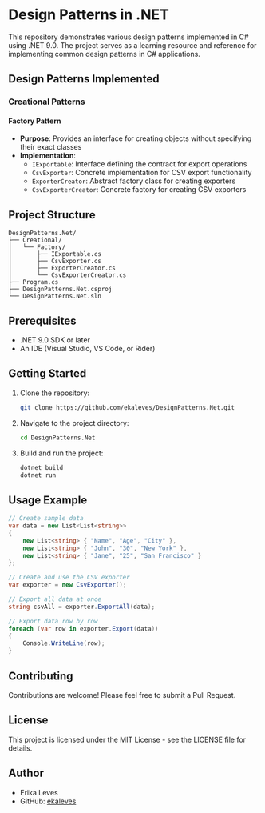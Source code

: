 # Design Patterns in .NET

This repository demonstrates various design patterns implemented in C# using .NET 9.0. The project serves as a learning resource and reference for implementing common design patterns in C# applications.

## Design Patterns Implemented

### Creational Patterns

#### Factory Pattern
- **Purpose**: Provides an interface for creating objects without specifying their exact classes
- **Implementation**: 
  - `IExportable`: Interface defining the contract for export operations
  - `CsvExporter`: Concrete implementation for CSV export functionality
  - `ExporterCreator`: Abstract factory class for creating exporters
  - `CsvExporterCreator`: Concrete factory for creating CSV exporters

## Project Structure

```
DesignPatterns.Net/
├── Creational/
│   └── Factory/
│       ├── IExportable.cs
│       ├── CsvExporter.cs
│       ├── ExporterCreator.cs
│       └── CsvExporterCreator.cs
├── Program.cs
├── DesignPatterns.Net.csproj
└── DesignPatterns.Net.sln
```

## Prerequisites

- .NET 9.0 SDK or later
- An IDE (Visual Studio, VS Code, or Rider)

## Getting Started

1. Clone the repository:
   ```bash
   git clone https://github.com/ekaleves/DesignPatterns.Net.git
   ```

2. Navigate to the project directory:
   ```bash
   cd DesignPatterns.Net
   ```

3. Build and run the project:
   ```bash
   dotnet build
   dotnet run
   ```

## Usage Example

```csharp
// Create sample data
var data = new List<List<string>>
{
    new List<string> { "Name", "Age", "City" },
    new List<string> { "John", "30", "New York" },
    new List<string> { "Jane", "25", "San Francisco" }
};

// Create and use the CSV exporter
var exporter = new CsvExporter();

// Export all data at once
string csvAll = exporter.ExportAll(data);

// Export data row by row
foreach (var row in exporter.Export(data))
{
    Console.WriteLine(row);
}
```

## Contributing

Contributions are welcome! Please feel free to submit a Pull Request.

## License

This project is licensed under the MIT License - see the LICENSE file for details.

## Author

- Erika Leves
- GitHub: [ekaleves](https://github.com/ekaleves) 